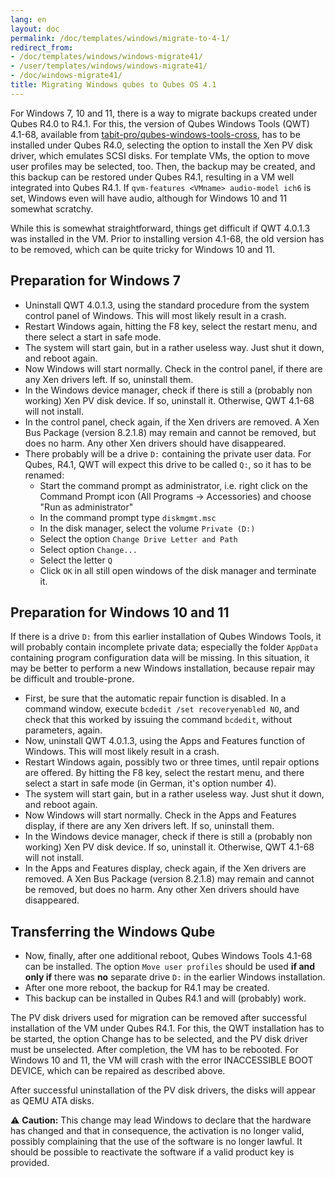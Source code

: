 ```yaml
---
lang: en
layout: doc
permalink: /doc/templates/windows/migrate-to-4-1/
redirect_from:
- /doc/templates/windows/windows-migrate41/
- /user/templates/windows/windows-migrate41/
- /doc/windows-migrate41/
title: Migrating Windows qubes to Qubes OS 4.1
---
```


For Windows 7, 10 and 11, there is a way to migrate backups created under Qubes R4.0 to R4.1. For this, the version of Qubes Windows Tools (QWT) 4.1-68, available from [tabit-pro/qubes-windows-tools-cross](https://github.com/tabit-pro/qubes-windows-tools-cross/releases), has to be installed under Qubes R4.0, selecting the option to install the Xen PV disk driver, which emulates SCSI disks. For template VMs, the option to move user profiles may be selected, too. Then, the backup may be created, and this backup can be restored under Qubes R4.1, resulting in a VM well integrated into Qubes R4.1. If `qvm-features <VMname> audio-model ich6` is set, Windows even will have audio, although for Windows 10 and 11 somewhat scratchy.
 
While this is somewhat straightforward, things get difficult if QWT 4.0.1.3 was installed in the VM. Prior to installing version 4.1-68, the old version has to be removed, which can be quite tricky for Windows 10 and 11.

## Preparation for Windows 7

 - Uninstall QWT 4.0.1.3, using the standard procedure from the system control panel of Windows. This will most likely result in a crash.
 - Restart Windows again, hitting the F8 key, select the restart menu, and there select a start in safe mode.
 - The system will start gain, but in a rather useless way. Just shut it down, and reboot again.
 - Now Windows will start normally. Check in the control panel, if there are any Xen drivers left. If so, uninstall them.
 - In the Windows device manager, check if there is still a (probably non working) Xen PV disk device. If so, uninstall it. Otherwise, QWT 4.1-68 will not install.
 - In the control panel, check again, if the Xen drivers are removed. A Xen Bus Package (version 8.2.1.8) may remain and cannot be removed, but does no harm. Any other Xen drivers should have disappeared.
 - There probably will be a drive `D:` containing the private user data. For Qubes, R4.1, QWT will expect this drive to be called `Q:`, so it has to be renamed:
	 - Start the command prompt as administrator, i.e. right click on the Command Prompt icon (All Programs -> Accessories) and choose "Run as administrator"
	 - In the command prompt type `diskmgmt.msc`
	 - In the disk manager, select the volume `Private (D:)`
	 - Select the option `Change Drive Letter and Path`
	 - Select option `Change...`
	 - Select the letter `Q`
	 - Click `OK` in all still open windows of the disk manager and terminate it.

## Preparation for Windows 10 and 11

If there is a drive `D:` from this earlier installation of Qubes Windows Tools, it will probably contain incomplete private data; especially the folder `AppData` containing program configuration data will be missing. In this situation, it may be better to perform a new Windows installation, because repair may be difficult and trouble-prone.

- First, be sure that the automatic repair function is disabled. In a command window, execute `bcdedit /set recoveryenabled NO`, and check that this worked by issuing the command `bcdedit`, without parameters, again.
- Now, uninstall QWT 4.0.1.3, using the Apps and Features function of Windows. This will most likely result in a crash.
- Restart Windows again, possibly two or three times, until repair options are offered. By hitting the F8 key, select the restart menu, and there select a start in safe mode (in German, it's option number 4).
- The system will start gain, but in a rather useless way. Just shut it down, and reboot again.
- Now Windows will start normally. Check in the Apps and Features display, if there are any Xen drivers left. If so, uninstall them.
- In the Windows device manager, check if there is still a (probably non working) Xen PV disk device. If so, uninstall it. Otherwise, QWT 4.1-68 will not install.
- In the Apps and Features display, check again, if the Xen drivers are removed. A Xen Bus Package (version 8.2.1.8) may remain and cannot be removed, but does no harm. Any other Xen drivers should have disappeared.
  
## Transferring the Windows Qube

- Now, finally, after one additional reboot, Qubes Windows Tools 4.1-68 can be installed. The option `Move user profiles` should be used **if and only if** there was **no** separate drive `D:` in the earlier Windows installation.
- After one more reboot, the backup for R4.1 may be created.
- This backup can be installed in Qubes R4.1 and will (probably) work.
 
The PV disk drivers used for migration can be removed after successful installation of the VM under Qubes R4.1. For this, the QWT installation has to be started, the option Change has to be selected, and the PV disk driver must be unselected. After completion, the VM has to be rebooted. For Windows 10 and 11, the VM will crash with the error INACCESSIBLE BOOT DEVICE, which can be repaired as described above.

After successful uninstallation of the PV disk drivers, the disks will appear as QEMU ATA disks.

:warning: **Caution:** This change may lead Windows to declare that the hardware has changed and that in consequence, the activation is no longer valid, possibly complaining that the use of the software is no longer lawful. It should be possible to reactivate the software if a valid product key is provided.
